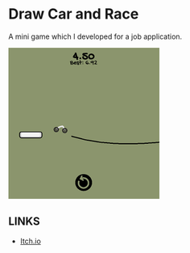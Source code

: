 # Draw Car and Race

A mini game which I developed for a job application.

![dcar](dcar1.png)

## LINKS

- [Itch.io](https://avodhel.itch.io/dcar)
